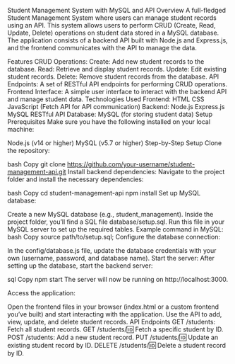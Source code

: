 Student Management System with MySQL and API
Overview
A full-fledged Student Management System where users can manage student records using an API. This system allows users to perform CRUD (Create, Read, Update, Delete) operations on student data stored in a MySQL database. The application consists of a backend API built with Node.js and Express.js, and the frontend communicates with the API to manage the data.

Features
CRUD Operations:
Create: Add new student records to the database.
Read: Retrieve and display student records.
Update: Edit existing student records.
Delete: Remove student records from the database.
API Endpoints: A set of RESTful API endpoints for performing CRUD operations.
Frontend Interface: A simple user interface to interact with the backend API and manage student data.
Technologies Used
Frontend:
HTML
CSS
JavaScript (Fetch API for API communication)
Backend:
Node.js
Express.js
MySQL
RESTful API
Database:
MySQL (for storing student data)
Setup
Prerequisites
Make sure you have the following installed on your local machine:

Node.js (v14 or higher)
MySQL (v5.7 or higher)
Step-by-Step Setup
Clone the repository:

bash
Copy
git clone https://github.com/your-username/student-management-api.git
Install backend dependencies: Navigate to the project folder and install the necessary dependencies:

bash
Copy
cd student-management-api
npm install
Set up MySQL database:

Create a new MySQL database (e.g., student_management).
Inside the project folder, you’ll find a SQL file database/setup.sql. Run this file in your MySQL server to set up the required tables.
Example command in MySQL:
bash
Copy
source path/to/setup.sql;
Configure the database connection:

In the config/database.js file, update the database credentials with your own (username, password, and database name).
Start the server: After setting up the database, start the backend server:

sql
Copy
npm start
The server will now be running on http://localhost:3000.

Access the application:

Open the frontend files in your browser (index.html or a custom frontend you’ve built) and start interacting with the application.
Use the API to add, view, update, and delete student records.
API Endpoints
GET /students: Fetch all student records.
GET /students/:id: Fetch a specific student by ID.
POST /students: Add a new student record.
PUT /students/:id: Update an existing student record by ID.
DELETE /students/:id: Delete a student record by ID.
